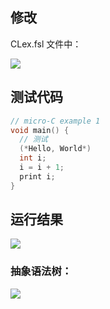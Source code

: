 ## 修改

CLex.fsl 文件中：

![](https://s3.bmp.ovh/imgs/2022/06/01/432eac0f83831809.png)





## 测试代码

```c
// micro-C example 1
void main() {
  // 测试
  (*Hello, World*)
  int i;
  i = i + 1;
  print i;
}
```



## 运行结果

![](https://s3.bmp.ovh/imgs/2022/06/01/727e783d93f06f05.png)



### 抽象语法树：

![](https://s3.bmp.ovh/imgs/2022/06/01/883727ba781131c2.png)